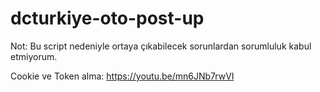 # dcturkiye-oto-post-up
Not: Bu script nedeniyle ortaya çıkabilecek sorunlardan sorumluluk kabul etmiyorum.

Cookie ve Token alma:
https://youtu.be/mn6JNb7rwVI
